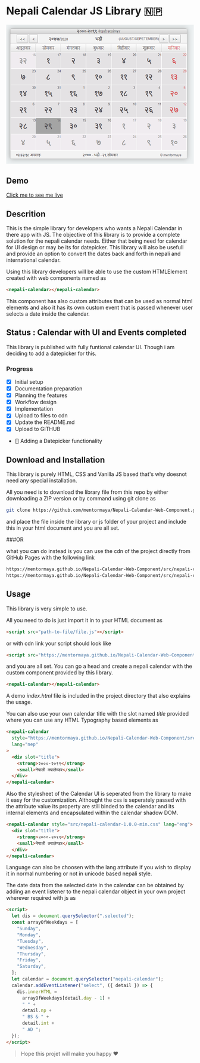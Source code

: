 # Nepali Calendar JS Library :nepal:

![Nepali Calendar](Snips/Calendar.png)

## Demo

[Click me to see me live](https://mentormaya.github.io/Nepali-Calendar-Web-Component/)

## Descrition

This is the simple library for developers who wants a Nepali Calendar in there app with JS. The objective of this library is to provide a complete solution for the nepali calendar needs. Either that being need for calendar for UI design or may be its for datepicker. This library will also be usefull and provide an option to convert the dates back and forth in nepali and international calendar.

Using this library developers will be able to use the custom HTMLElement created with web components named as

```html
<nepali-calendar></nepali-calendar>
```

This component has also custom attributes that can be used as normal html elements and also it has its own custom event that is passed whenever user selects a date inside the calendar.

## Status : Calendar with UI and Events completed

This library is published with fully funtional calendar UI. Though i am deciding to add a datepicker for this.

### Progress

- [x] Initial setup
- [x] Documentation preparation
- [x] Planning the features
- [x] Workflow design
- [x] Implementation
- [x] Upload to files to cdn
- [x] Update the README.md
- [x] Upload to GITHUB
- [] Adding a Datepicker functionality

## Download and Installation

This library is purely HTML, CSS and Vanilla JS based that's why doesnot need any special installation.

All you need is to download the library file from this repo by either downloading a ZIP version or by command using git clone as

```bash
git clone https://github.com/mentormaya/Nepali-Calendar-Web-Component.git
```

and place the file inside the library or js folder of your project and include this in your html document and you are all set.

###OR

what you can do instead is you can use the cdn of the project directly from GitHub Pages with the following link

```bash
https://mentormaya.github.io/Nepali-Calendar-Web-Component/src/nepali-calendar-1.0.0-min.css
https://mentormaya.github.io/Nepali-Calendar-Web-Component/src/nepali-calendar-web-component-min.js
```

## Usage

This library is very simple to use.

All you need to do is just import it in to your HTML document as

```html
<script src="path-to-file/file.js"></script>
```

or with cdn link your script should look like

```html
<script src="https://mentormaya.github.io/Nepali-Calendar-Web-Component/src/nepali-calendar-web-component-min.js"></script>
```

and you are all set. You can go a head and create a nepali calendar with the custom component provided by this library.

```html
<nepali-calendar></nepali-calendar>
```

A demo _index.html_ file is included in the project directory that also explains the usage.

You can also use your own calendar title with the slot named _title_ provided where you can use any HTML Typography based elements as

```html
<nepali-calendar
  style="https://mentormaya.github.io/Nepali-Calendar-Web-Component/src/nepali-calendar-1.0.0-min.css"
  lang="nep"
>
  <div slot="title">
    <strong>२०००-२०९९</strong>
    <small>नेपाली क्यालेण्डर</small>
  </div>
</nepali-calendar>
```

Also the stylesheet of the Calendar UI is seperated from the library to make it easy for the customization. Althought the css is seperately passed with the attribute value its property are still binded to the calendar and its internal elements and encapsulated within the calendar shadow DOM.

```html
<nepali-calendar style="src/nepali-calendar-1.0.0-min.css" lang="eng">
  <div slot="title">
    <strong>२०००-२०९९</strong>
    <small>नेपाली क्यालेण्डर</small>
  </div>
</nepali-calendar>
```

Language can also be choosen with the lang attribute if you wish to display it in normal numbering or not in unicode based nepali style.

The date data from the selected date in the calendar can be obtained by adding an event listener to the nepali calendar object in your own project wherever required with js as

```html
<script>
  let dis = document.querySelector(".selected");
  const arrayOfWeekdays = [
    "Sunday",
    "Monday",
    "Tuesday",
    "Wednesday",
    "Thursday",
    "Friday",
    "Saturday",
  ];
  let calendar = document.querySelector("nepali-calendar");
  calendar.addEventListener("select", ({ detail }) => {
    dis.innerHTML =
      arrayOfWeekdays[detail.day - 1] +
      " " +
      detail.np +
      " BS & " +
      detail.int +
      " AD ";
  });
</script>
```

> Hope this projet will make you happy &hearts;
